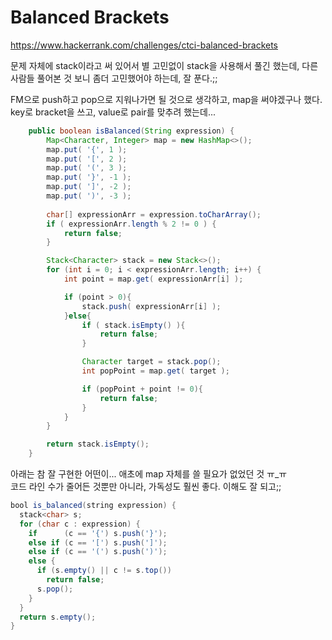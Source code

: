 # Balanced Brackets

<https://www.hackerrank.com/challenges/ctci-balanced-brackets>

문제 자체에 stack이라고 써 있어서 별 고민없이 stack을 사용해서 풀긴 했는데, 다른 사람들 풀어본 것 보니 좀더 고민했어야 하는데, 잘 푼다.;;

FM으로 push하고 pop으로 지워나가면 될 것으로 생각하고, map을 써야겠구나 했다. key로 bracket을 쓰고, value로 pair를 맞추려 했는데...

```java
	public boolean isBalanced(String expression) {
		Map<Character, Integer> map = new HashMap<>();
		map.put( '{', 1 );
		map.put( '[', 2 );
		map.put( '(', 3 );
		map.put( '}', -1 );
		map.put( ']', -2 );
		map.put( ')', -3 );
		
		char[] expressionArr = expression.toCharArray();
		if ( expressionArr.length % 2 != 0 ) {
			return false;
		}

		Stack<Character> stack = new Stack<>();
		for (int i = 0; i < expressionArr.length; i++) {
			int point = map.get( expressionArr[i] );

			if (point > 0){
				stack.push( expressionArr[i] );
			}else{
				if ( stack.isEmpty() ){
					return false;
				}

				Character target = stack.pop();
				int popPoint = map.get( target );

				if (popPoint + point != 0){
					return false;
				}
			}
		}

		return stack.isEmpty();
	}
```

아래는 참 잘 구현한 어떤이...
애초에 map 자체를 쓸 필요가 없었던 것 ㅠ_ㅠ  
코드 라인 수가 줄어든 것뿐만 아니라, 가독성도 훨씬 좋다. 이해도 잘 되고;;

```java
bool is_balanced(string expression) {
  stack<char> s;
  for (char c : expression) {
    if      (c == '{') s.push('}');
    else if (c == '[') s.push(']');
    else if (c == '(') s.push(')');
    else {
      if (s.empty() || c != s.top())
        return false;
      s.pop();
    }
  }
  return s.empty();
}
```